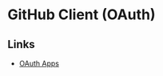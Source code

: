 # GitHub Client (OAuth)

## Links

- [OAuth Apps](https://github.com/settings/developers)

<!--
GITHUB_CLIENT_ID=
GITHUB_CLIENT_SECRET=
-->

